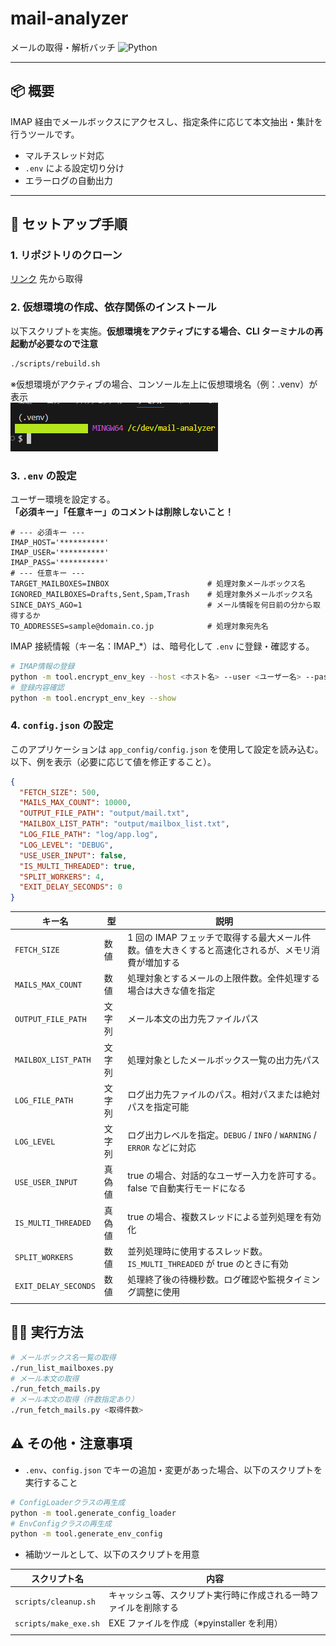 # mail-analyzer

メールの取得・解析バッチ
![Python](https://img.shields.io/badge/python-3.11+-green.svg)

---

## 📦 概要

IMAP 経由でメールボックスにアクセスし、指定条件に応じて本文抽出・集計を行うツールです。

- マルチスレッド対応
- `.env` による設定切り分け
- エラーログの自動出力

---

## 🔧 セットアップ手順

### 1. リポジトリのクローン

[リンク](https://github.com/9LxCK/mail-analyzer) 先から取得

### 2. 仮想環境の作成、依存関係のインストール

以下スクリプトを実施。**仮想環境をアクティブにする場合、CLI ターミナルの再起動が必要なので注意**

```bash
./scripts/rebuild.sh
```

※仮想環境がアクティブの場合、コンソール左上に仮想環境名（例：.venv）が表示  
![screen_shot](images/image_01.png)

### 3. `.env` の設定

ユーザー環境を設定する。  
**「必須キー」「任意キー」のコメントは削除しないこと！**

```env
# --- 必須キー ---
IMAP_HOST='**********'
IMAP_USER='**********'
IMAP_PASS='**********'
# --- 任意キー ---
TARGET_MAILBOXES=INBOX                      # 処理対象メールボックス名
IGNORED_MAILBOXES=Drafts,Sent,Spam,Trash    # 処理対象外メールボックス名
SINCE_DAYS_AGO=1                            # メール情報を何日前の分から取得するか
TO_ADDRESSES=sample@domain.co.jp            # 処理対象宛先名
```

IMAP 接続情報（キー名：IMAP\_\*）は、暗号化して `.env` に登録・確認する。

```bash
# IMAP情報の登録
python -m tool.encrypt_env_key --host <ホスト名> --user <ユーザー名> --pass <パスワード>
# 登録内容確認
python -m tool.encrypt_env_key --show
```

### 4. `config.json` の設定

このアプリケーションは `app_config/config.json` を使用して設定を読み込む。  
以下、例を表示（必要に応じて値を修正すること）。

```json
{
  "FETCH_SIZE": 500,
  "MAILS_MAX_COUNT": 10000,
  "OUTPUT_FILE_PATH": "output/mail.txt",
  "MAILBOX_LIST_PATH": "output/mailbox_list.txt",
  "LOG_FILE_PATH": "log/app.log",
  "LOG_LEVEL": "DEBUG",
  "USE_USER_INPUT": false,
  "IS_MULTI_THREADED": true,
  "SPLIT_WORKERS": 4,
  "EXIT_DELAY_SECONDS": 0
}
```

| キー名               | 型     | 説明                                                                                               |
| -------------------- | ------ | -------------------------------------------------------------------------------------------------- |
| `FETCH_SIZE`         | 数値   | 1 回の IMAP フェッチで取得する最大メール件数。値を大きくすると高速化されるが、メモリ消費が増加する |
| `MAILS_MAX_COUNT`    | 数値   | 処理対象とするメールの上限件数。全件処理する場合は大きな値を指定                                   |
| `OUTPUT_FILE_PATH`   | 文字列 | メール本文の出力先ファイルパス                                                                     |
| `MAILBOX_LIST_PATH`  | 文字列 | 処理対象としたメールボックス一覧の出力先パス                                                       |
| `LOG_FILE_PATH`      | 文字列 | ログ出力先ファイルのパス。相対パスまたは絶対パスを指定可能                                         |
| `LOG_LEVEL`          | 文字列 | ログ出力レベルを指定。`DEBUG` / `INFO` / `WARNING` / `ERROR` などに対応                            |
| `USE_USER_INPUT`     | 真偽値 | true の場合、対話的なユーザー入力を許可する。false で自動実行モードになる                          |
| `IS_MULTI_THREADED`  | 真偽値 | true の場合、複数スレッドによる並列処理を有効化                                                    |
| `SPLIT_WORKERS`      | 数値   | 並列処理時に使用するスレッド数。`IS_MULTI_THREADED` が true のときに有効                           |
| `EXIT_DELAY_SECONDS` | 数値   | 処理終了後の待機秒数。ログ確認や監視タイミング調整に使用                                           |
|                      |

## 🏃‍♂️ 実行方法

```bash
# メールボックス名一覧の取得
./run_list_mailboxes.py
# メール本文の取得
./run_fetch_mails.py
# メール本文の取得（件数指定あり）
./run_fetch_mails.py <取得件数>
```

## ⚠️ その他・注意事項

- `.env`、`config.json` でキーの追加・変更があった場合、以下のスクリプトを実行すること

```bash
# ConfigLoaderクラスの再生成
python -m tool.generate_config_loader
# EnvConfigクラスの再生成
python -m tool.generate_env_config
```

- 補助ツールとして、以下のスクリプトを用意

| スクリプト名          | 内容                                                             |
| --------------------- | ---------------------------------------------------------------- |
| `scripts/cleanup.sh`  | キャッシュ等、スクリプト実行時に作成される一時ファイルを削除する |
| `scripts/make_exe.sh` | EXE ファイルを作成（※pyinstaller を利用）                        |
|                       |
